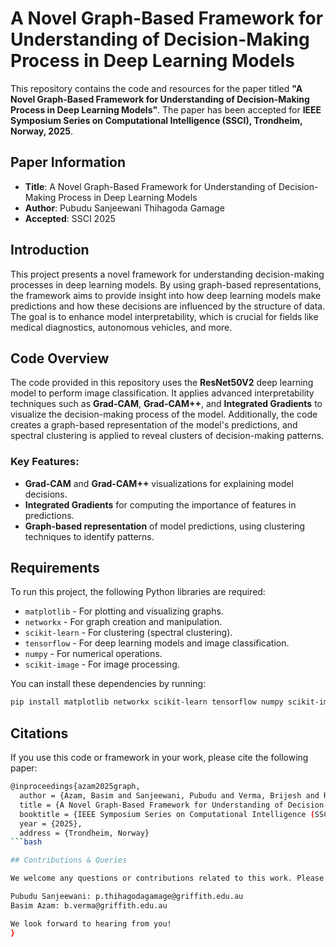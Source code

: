 # A Novel Graph-Based Framework for Understanding of Decision-Making Process in Deep Learning Models

This repository contains the code and resources for the paper titled **"A Novel Graph-Based Framework for Understanding of Decision-Making Process in Deep Learning Models"**. The paper has been accepted for **IEEE Symposium Series on Computational Intelligence (SSCI), Trondheim, Norway, 2025**.

## Paper Information

- **Title**: A Novel Graph-Based Framework for Understanding of Decision-Making Process in Deep Learning Models
- **Author**: Pubudu Sanjeewani Thihagoda Gamage
- **Accepted**: SSCI 2025

## Introduction

This project presents a novel framework for understanding decision-making processes in deep learning models. By using graph-based representations, the framework aims to provide insight into how deep learning models make predictions and how these decisions are influenced by the structure of data. The goal is to enhance model interpretability, which is crucial for fields like medical diagnostics, autonomous vehicles, and more.

## Code Overview

The code provided in this repository uses the **ResNet50V2** deep learning model to perform image classification. It applies advanced interpretability techniques such as **Grad-CAM**, **Grad-CAM++**, and **Integrated Gradients** to visualize the decision-making process of the model. Additionally, the code creates a graph-based representation of the model's predictions, and spectral clustering is applied to reveal clusters of decision-making patterns.

### Key Features:
- **Grad-CAM** and **Grad-CAM++** visualizations for explaining model decisions.
- **Integrated Gradients** for computing the importance of features in predictions.
- **Graph-based representation** of model predictions, using clustering techniques to identify patterns.

## Requirements

To run this project, the following Python libraries are required:

- `matplotlib` - For plotting and visualizing graphs.
- `networkx` - For graph creation and manipulation.
- `scikit-learn` - For clustering (spectral clustering).
- `tensorflow` - For deep learning models and image classification.
- `numpy` - For numerical operations.
- `scikit-image` - For image processing.

You can install these dependencies by running:

```bash
pip install matplotlib networkx scikit-learn tensorflow numpy scikit-image
```

## Citations

If you use this code or framework in your work, please cite the following paper:

```bash
@inproceedings{azam2025graph,
  author = {Azam, Basim and Sanjeewani, Pubudu and Verma, Brijesh and Rahman, Ashfaqur and Wang, Lipo},
  title = {A Novel Graph-Based Framework for Understanding of Decision-Making Process in Deep Learning Models},
  booktitle = {IEEE Symposium Series on Computational Intelligence (SSCI)},
  year = {2025},
  address = {Trondheim, Norway}
```bash

## Contributions & Queries

We welcome any questions or contributions related to this work. Please feel free to reach out to us:

Pubudu Sanjeewani: p.thihagodagamage@griffith.edu.au
Basim Azam: b.verma@griffith.edu.au

We look forward to hearing from you!
}
